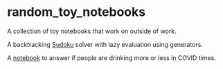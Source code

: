 # random_toy_notebooks

A collection of toy notebooks that work on outside of work.

A backtracking [Sudoku](notebooks/sudoku_solver.ipynb) solver with lazy evaluation using generators.

A [notebook](notebooks/google_trends_stl_loess.ipynb) to answer if people are drinking more or less in COVID times.  